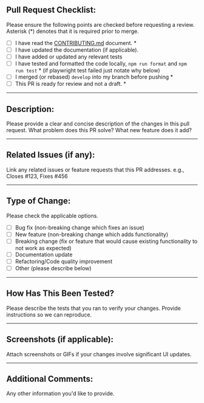 ## Pull Request Checklist:

Please ensure the following points are checked before requesting a review. Asterisk (*) denotes that it is required prior to merge. 

- [ ] I have read the [CONTRIBUTING.md](CONTRIBUTING.md) document. *
- [ ] I have updated the documentation (if applicable).
- [ ] I have added or updated any relevant tests 
- [ ] I have tested and formatted the code locally, `npm run format` and `npm run test` * (if playwright test failed just notate why below)
- [ ] I merged (or rebased) `develop` into my branch before pushing * 
- [ ] This PR is ready for review and not a draft. *

---

## Description:

Please provide a clear and concise description of the changes in this pull request.
What problem does this PR solve? What new feature does it add?

---

## Related Issues (if any):

Link any related issues or feature requests that this PR addresses.
e.g., Closes #123, Fixes #456

---

## Type of Change:

Please check the applicable options.

- [ ] Bug fix (non-breaking change which fixes an issue)
- [ ] New feature (non-breaking change which adds functionality)
- [ ] Breaking change (fix or feature that would cause existing functionality to not work as expected)
- [ ] Documentation update
- [ ] Refactoring/Code quality improvement
- [ ] Other (please describe below)

---

## How Has This Been Tested?

Please describe the tests that you ran to verify your changes. Provide instructions so we can reproduce.

---

## Screenshots (if applicable):

Attach screenshots or GIFs if your changes involve significant UI updates.

---

## Additional Comments:

Any other information you'd like to provide.
